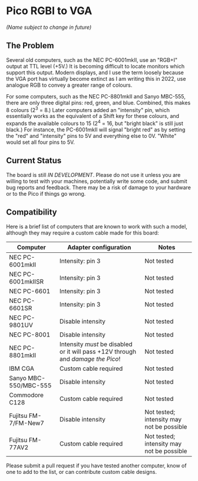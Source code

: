 # Pico RGBI to VGA
_(Name subject to change in future)_

## The Problem
Several old computers, such as the NEC PC-6001mkII, use an "RGB+I" output at TTL level (+5V.) It is becoming difficult to locate monitors which support this output. Modern displays, and I use the term loosely because the VGA port has virtually become extinct as I am writing this in 2022, use analogue RGB to convey a greater range of colours.

For some computers, such as the NEC PC-8801mkII and Sanyo MBC-555, there are only three digital pins: red, green, and blue. Combined, this makes 8 colours (2<sup>3</sup> = 8.) Later computers added an "intensity" pin, which essentially works as the equivalent of a Shift key for these colours, and expands the available colours to 15 (2<sup>4</sup> = 16, but "bright black" is still just black.) For instance, the PC-6001mkII will signal "bright red" as by setting the "red" and "intensity" pins to 5V and everything else to 0V. "White" would set all four pins to 5V.

## Current Status
The board is still *IN DEVELOPMENT*. Please do not use it unless you are willing to test with your machines, potentially write some code, and submit bug reports and feedback. There may be a risk of damage to your hardware or to the Pico if things go wrong.

## Compatibility
Here is a brief list of computers that are known to work with such a model, although they may require a custom cable made for this board:

 | Computer | Adapter configuration | Notes |
 |----------|-----------------------|-------|
 | NEC PC-6001mkII | Intensity: pin 3 | Not tested |
 | NEC PC-6001mkIISR | Intensity: pin 3 | Not tested |
 | NEC PC-6601 | Intensity: pin 3 | Not tested |
 | NEC PC-6601SR | Intensity: pin 3 | Not tested |
 | NEC PC-9801UV | Disable intensity | Not tested |
 | NEC PC-8001 | Disable intensity | Not tested |
 | NEC PC-8801mkII | Intensity *must* be disabled or it will pass +12V through and *damage the Pico*! | Not tested |
 | IBM CGA | Custom cable required | Not tested |
 | Sanyo MBC-550/MBC-555 | Disable intensity | Not tested |
 | Commodore C128 | Custom cable required | Not tested |
 | Fujitsu FM-7/FM-New7 | Disable intensity | Not tested; intensity may not be possible |
 | Fujitsu FM-77AV2 | Custom cable required | Not tested; intensity may not be possible |

Please submit a pull request if you have tested another computer, know of one to add to the list, or can contribute custom cable designs.
